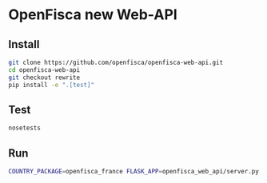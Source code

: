 # OpenFisca new Web-API

## Install

```sh
git clone https://github.com/openfisca/openfisca-web-api.git
cd openfisca-web-api
git checkout rewrite
pip install -e ".[test]"
```

## Test

```sh
nosetests
```

## Run

```sh
COUNTRY_PACKAGE=openfisca_france FLASK_APP=openfisca_web_api/server.py flask run
```
